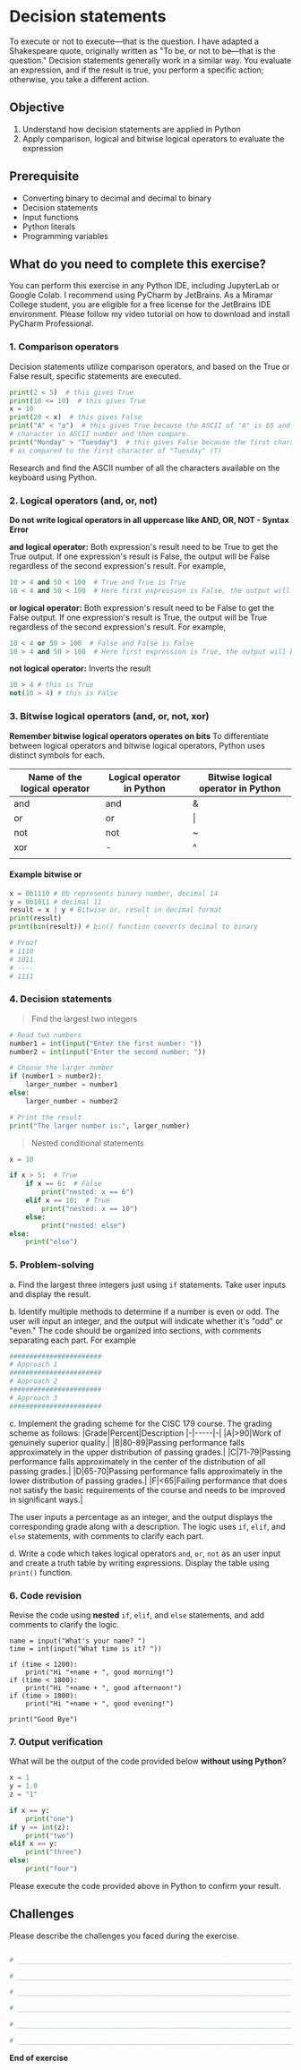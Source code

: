 # Decision statements

To execute or not to execute—that is the question. I have adapted a Shakespeare quote, originally written as "To be, or not to be—that is the question." Decision statements generally work in a similar way. You evaluate an expression, and if the result is true, you perform a specific action; otherwise, you take a different action.

## Objective

1. Understand how decision statements are applied in Python
2. Apply comparison, logical and bitwise logical operators to evaluate the expression

## Prerequisite

- Converting binary to decimal and decimal to binary
- Decision statements
- Input functions
- Python literals
- Programming variables

## What do you need to complete this exercise?

You can perform this exercise in any Python IDE, including JupyterLab or Google Colab.
I recommend using PyCharm by JetBrains. As a Miramar College student, you are eligible for a free license for the JetBrains IDE environment. 
Please follow my video tutorial on how to download and install PyCharm Professional. 

### 1. Comparison operators
Decision statements utilize comparison operators, and based on the True or False result, specific statements are executed.

```python
print(2 < 5)  # this gives True
print(10 <= 10)  # this gives True
x = 10 
print(20 < x)  # this gives False
print("A" < "a")  # this gives True because the ASCII of "A" is 65 and "a" is 97. The Python interpreter converts the
# character in ASCII number and then compare.
print("Monday" > "Tuesday")  # this gives False because the first character of "Monday" (M) has a lower ASCII value
# as compared to the first character of "Tuesday" (T)
```

Research and find the ASCII number of all the characters available on the keyboard using Python.

### 2. Logical operators (and, or, not)
**Do not write logical operators in all uppercase like AND, OR, NOT - Syntax Error**

**and logical operator:** Both expression's result need to be True to get the True output. 
If one expression's result is False, the output will be False regardless of the second expression's result. For example,

``` python
10 > 4 and 50 < 100  # True and True is True
10 < 4 and 50 < 100  # Here first expression is False, the output will be False
```
**or logical operator:** Both expression's result need to be False to get the False output. 
If one expression's result is True, the output will be True regardless of the second expression's result. For example,

``` python
10 < 4 or 50 > 100  # False and False is False
10 > 4 and 50 > 100  # Here first expression is True, the output will be True
```
**not logical operator:** Inverts the result
```python
10 > 4 # this is True
not(10 > 4) # this is False
```

### 3. Bitwise logical operators (and, or, not, xor)
**Remember bitwise logical operators operates on bits**
To differentiate between logical operators and bitwise logical operators, Python uses distinct symbols for each.

| Name of the logical operator | Logical operator in Python | Bitwise logical operator in Python |
| ---------------------------- | -------------------------- | ---------------------------------- |
| and                          | and                        | &                                  |
| or                           | or                         | \|                                 |
| not                          | not                        | ~                                  |
| xor                          | -                          | ^                                  |
|                              |                            |                                    |

#### Example bitwise or
```python
x = 0b1110 # 0b represents binary number, decimal 14
y = 0b1011 # decimal 11
result = x | y # Bitwise or, result in decimal format
print(result)
print(bin(result)) # bin() function converts decimal to binary

# Proof
# 1110
# 1011
# ----
# 1111
```

### 4. Decision statements

> Find the largest two integers

```python
# Read two numbers
number1 = int(input("Enter the first number: "))
number2 = int(input("Enter the second number: "))

# Choose the larger number
if (number1 > number2):
    larger_number = number1
else:
    larger_number = number2

# Print the result
print("The larger number is:", larger_number)

```

> Nested conditional statements

```python
x = 10

if x > 5:  # True
    if x == 6:  # False
        print("nested: x == 6")
    elif x == 10:  # True
        print("nested: x == 10")
    else:
        print("nested: else")
else:
    print("else")

```


### 5. Problem-solving
a. Find the largest three integers just using ```if``` statements. Take user inputs and display the result. 

b. Identify multiple methods to determine if a number is even or odd. The user will input an integer, and the output will indicate whether it's "odd" or "even." The code should be organized into sections, with comments separating each part. For example

```python
#######################
# Approach 1
#######################
# Approach 2
#######################
# Approach 3
#######################
```
c. Implement the grading scheme for the CISC 179 course. The grading scheme as follows:
|Grade|Percent|Description
|-|-----|-|
|A|>90|Work of genuinely superior quality.|
|B|80-89|Passing performance falls approximately in the upper distribution of passing grades.|
|C|71-79|Passing performance falls approximately in the center of the distribution of all passing grades.|
|D|65-70|Passing performance falls approximately in the lower distribution of passing grades.|
|F|<65|Failing performance that does not satisfy the basic requirements of the course and needs to be improved in significant ways.|

The user inputs a percentage as an integer, and the output displays the corresponding grade along with a description. The logic uses ```if```, ```elif```, and ```else``` statements, with comments to clarify each part.

d. Write a code which takes logical operators ```and```, ```or```, ```not``` as an user input and create a truth table by writing expressions. Display the table using ```print()``` function.

### 6. Code revision
Revise the code using **nested** ```if```, ```elif```, and ```else``` statements, and add comments to clarify the logic.
```
name = input("What's your name? ")
time = int(input("What time is it? "))

if (time < 1200):
    print("Hi "+name + ", good morning!")
if (time < 1800):
    print("Hi "+name + ", good afternoon!")
if (time > 1800):
    print("Hi "+name + ", good evening!")

print("Good Bye")
```

### 7. Output verification
What will be the output of the code provided below **without using Python**?
```python
x = 1
y = 1.0
z = "1"

if x == y:
    print("one")
if y == int(z):
    print("two")
elif x == y:
    print("three")
else:
    print("four")
```
Please execute the code provided above in Python to confirm your result.

## Challenges

Please describe the challenges you faced during the exercise.

```python

# _________________________________________________________________________________________________

# _________________________________________________________________________________________________

# _________________________________________________________________________________________________

# _________________________________________________________________________________________________

# _________________________________________________________________________________________________

# _________________________________________________________________________________________________

```

**End of exercise**


